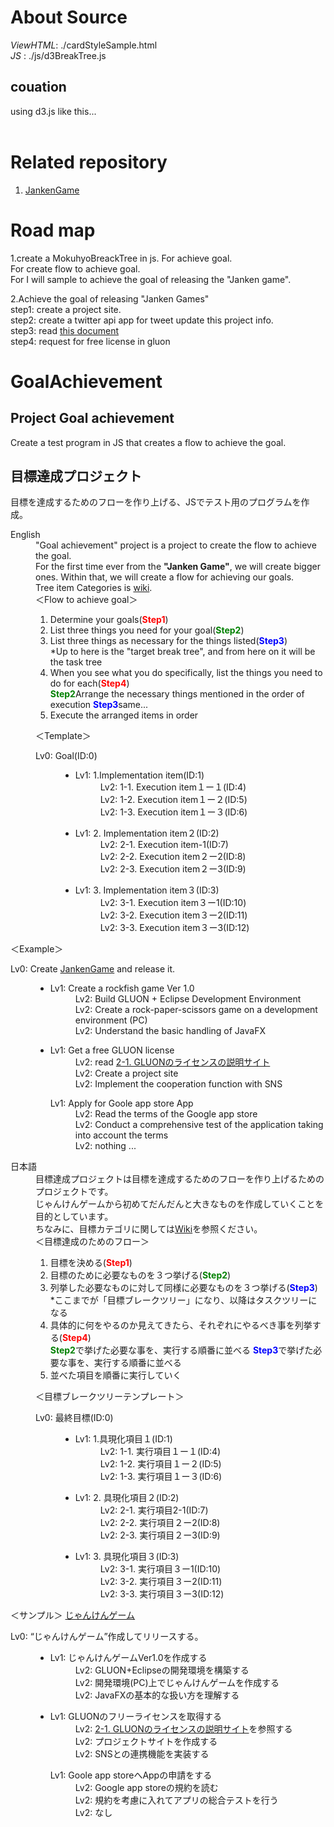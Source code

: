# About Source
*ViewHTML*: ./cardStyleSample.html<br/>
*JS*      : ./js/d3BreakTree.js<br/>

## couation
using d3.js like this...<br/>
<code><script src="http://d3js.org/d3.v3.min.js" charset="utf-8"></script></code><br>

# Related repository
1. [JankenGame](https://github.com/ZenryokuService/JankenGame)

# Road map
1.create a MokuhyoBreackTree in js.
  For achieve goal.<br/>
  For create flow to achieve goal.<br/>
  For I will sample to achieve the goal of releasing the "Janken game".<br/>

2.Achieve the goal of releasing "Janken Games"<br/>
  step1: create a project site.<br/>
  step2: create a twitter api app for tweet update this project info.<br/>
  step3: read [this document](https://gluonhq.com/programs/free-gluon-licenses/open-source-license-request/)<br/>
  step4: request for free license in gluon

# GoalAchievement

<h2>Project Goal achievement</h2>
Create a test program in JS that creates a flow to achieve the goal.
<h2>目標達成プロジェクト</h2>
目標を達成するためのフローを作り上げる、JSでテスト用のプログラムを作成。
<dl>
<dt>English</dt>
<dd>
"Goal achievement" project  is a project to create the flow to achieve the goal.<br>
For the first time ever from the <b>"Janken Game"</b>, we will create bigger ones.
Within that, we will create a flow for achieving our goals.<br>
  Tree item Categories is <a href="https://github.com/ZenryokuService/GoalAchievement/wiki/Categories-of-goal-achievement-break-tree.(%E7%9B%AE%E6%A8%99%E3%82%AB%E3%83%86%E3%82%B4%E3%83%AA%E4%B8%80%E8%A6%A7)">wiki</a>. <br>
＜Flow to achieve goal＞
<ol>
<li>Determine your goals(<font color="Red"><b>Step1</b></font>)</li>
<li>List three things you need for your goal(<font color="Green"><b>Step2</b></font>)</li>
<li>List three things as necessary for the things listed(<font color="Blue"><b>Step3</b></font>)<br/>*Up to here is the "target break tree", and from here on it will be the task tree</li>
<li>When you see what you do specifically, list the things you need to do for each(<font color="red"><b>Step4</b></font>)</li>
<lil><font color="Green"><b>Step2</b></font>Arrange the necessary things mentioned in the order of execution</li>
<lil><font color="Blue"><b>Step3</b></font>same...</li>
<li>Execute the arranged items in order</li>
</ol>

＜Template＞
<dl><dt>Lv0: Goal(ID:0)</dt>
<dd><ul>
<li>
<dl><dt>Lv1: 1.Implementation item(ID:1)</dt>
<dd>Lv2: 1-1. Execution item１ー１(ID:4)</dd>
<dd>Lv2: 1-2. Execution item１ー２(ID:5)</dd>
<dd>Lv2: 1-3. Execution item１ー３(ID:6)</dd>
</dl>
</li>
<li>
<dl><dt>Lv1: 2. Implementation item２(ID:2)</dt>
<dd>Lv2: 2-1. Execution item-1(ID:7)</dd>
<dd>Lv2: 2-2. Execution item２ー2(ID:8)</dd>
<dd>Lv2: 2-3. Execution item２ー3(ID:9)</dd>
</li>
<li>
<dl><dt>Lv1: 3. Implementation item３(ID:3)</dt>
<dd>Lv2: 3-1. Execution item３ー1(ID:10)</dd>
<dd>Lv2: 3-2. Execution item３ー2(ID:11)</dd>
<dd>Lv2: 3-3. Execution item３ー3(ID:12)</dd>
</li>
</ul></dd>
</dd>
</dl>

＜Example＞
<dl><dt>Lv0: Create <a href=“https://github.com/ZenryokuService/JankenGame”>JankenGame</a> and release it.</dt>
<dd><ul>
<li>
<dl><dt>Lv1: Create a rockfish game Ver 1.0</dt>
<dd>Lv2: Build GLUON + Eclipse Development Environment</dd>
<dd>Lv2: Create a rock-paper-scissors game on a development environment (PC)</dd>
<dd>Lv2: Understand the basic handling of JavaFX</dd>
</dl>
</li>
<li>
<dl><dt>Lv1: Get a free GLUON license</dt>
<dd>Lv2: read <a href="https://gluonhq.com/programs/free-gluon-licenses/open-source-license-request/">2-1. GLUONのライセンスの説明サイト</a></dd>
<dd>Lv2: Create a project site</dd>
<dd>Lv2: Implement the cooperation function with SNS</dd>
</li>
<dl><dt>Lv1: Apply for Goole app store App</dt>
<dd>Lv2: Read the terms of the Google app store</dd>
<dd>Lv2: Conduct a comprehensive test of the application taking into account the terms</dd>
<dd>Lv2: nothing ...</dd>
</li>
</ul></dd>
</dd>
</dl>
</dd>

<dt>日本語</dt>
<dd>
目標達成プロジェクトは目標を達成するためのフローを作り上げるためのプロジェクトです。<br>
じゃんけんゲームから初めてだんだんと大きなものを作成していくことを目的としています。<br>
ちなみに、目標カテゴリに関しては<a href="https://github.com/ZenryokuService/GoalAchievement/wiki/Categories-of-goal-achievement-break-tree.(%E7%9B%AE%E6%A8%99%E3%82%AB%E3%83%86%E3%82%B4%E3%83%AA%E4%B8%80%E8%A6%A7)">Wiki</a>を参照ください。<br/>
＜目標達成のためのフロー＞
<ol>
<li>目標を決める(<font color="Red"><b>Step1</b></font>)</li>
<li>目標のために必要なものを３つ挙げる(<font color="Green"><b>Step2</b></font>)</li>
<li>列挙した必要なものに対して同様に必要なものを３つ挙げる(<font color="Blue"><b>Step3</b></font>)<br/>*ここまでが「目標ブレークツリー」になり、以降はタスクツリーになる</li>
<li>具体的に何をやるのか見えてきたら、それぞれにやるべき事を列挙する(<font color="red"><b>Step4</b></font>)</li>
<lil><font color="Green"><b>Step2</b></font>で挙げた必要な事を、実行する順番に並べる</li>
<lil><font color="Blue"><b>Step3</b></font>で挙げた必要な事を、実行する順番に並べる</li>
<li>並べた項目を順番に実行していく</li>
</ol>

＜目標ブレークツリーテンプレート＞
<dl><dt>Lv0: 最終目標(ID:0)</dt>
<dd><ul>
<li>
<dl><dt>Lv1: 1.具現化項目１(ID:1)</dt>
<dd>Lv2: 1-1. 実行項目１ー１(ID:4)</dd>
<dd>Lv2: 1-2. 実行項目１ー２(ID:5)</dd>
<dd>Lv2: 1-3. 実行項目１ー３(ID:6)</dd>
</dl>
</li>
<li>
<dl><dt>Lv1: 2. 具現化項目２(ID:2)</dt>
<dd>Lv2: 2-1. 実行項目2-1(ID:7)</dd>
<dd>Lv2: 2-2. 実行項目２ー2(ID:8)</dd>
<dd>Lv2: 2-3. 実行項目２ー3(ID:9)</dd>
</li>
<li>
<dl><dt>Lv1: 3. 具現化項目３(ID:3)</dt>
<dd>Lv2: 3-1. 実行項目３ー1(ID:10)</dd>
<dd>Lv2: 3-2. 実行項目３ー2(ID:11)</dd>
<dd>Lv2: 3-3. 実行項目３ー3(ID:12)</dd>
</li>
</ul></dd>
</dd>
</dl>

＜サンプル＞
[じゃんけんゲーム](https://github.com/ZenryokuService/JankenGame)
<dl><dt>Lv0: “じゃんけんゲーム”作成してリリースする。</dt>
<dd><ul>
<li>
<dl><dt>Lv1: じゃんけんゲームVer1.0を作成する</dt>
<dd>Lv2: GLUON+Eclipseの開発環境を構築する</dd>
<dd>Lv2: 開発環境(PC)上でじゃんけんゲームを作成する</dd>
<dd>Lv2: JavaFXの基本的な扱い方を理解する</dd>
</dl>
</li>
<li>
<dl><dt>Lv1: GLUONのフリーライセンスを取得する</dt>
<dd>Lv2: <a href="https://gluonhq.com/programs/free-gluon-licenses/open-source-license-request/">2-1. GLUONのライセンスの説明サイト</a>を参照する</dd>
<dd>Lv2: プロジェクトサイトを作成する</dd>
<dd>Lv2: SNSとの連携機能を実装する</dd>
</li>
<dl><dt>Lv1: Goole app storeへAppの申請をする</dt>
<dd>Lv2: Google app storeの規約を読む</dd>
<dd>Lv2: 規約を考慮に入れてアプリの総合テストを行う</dd>
<dd>Lv2: なし</dd>
</li>
</ul></dd>
</dd>
</dl>
